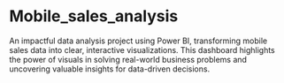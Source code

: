 # Mobile_sales_analysis
An impactful data analysis project using Power BI, transforming mobile sales data into clear, interactive visualizations. This dashboard highlights the power of visuals in solving real-world business problems and uncovering valuable insights for data-driven decisions.
